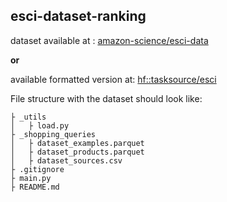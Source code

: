 ## esci-dataset-ranking

dataset available at : [amazon-science/esci-data](https://github.com/amazon-science/esci-data/tree/main/shopping_queries_dataset)

**or**

available formatted version at: [hf::tasksource/esci](https://huggingface.co/datasets/tasksource/esci)

File structure with the dataset should look like:
```
├ _utils
│   ├ load.py
├ _shopping_queries
│   ├ dataset_examples.parquet
│   ├ dataset_products.parquet
│   ├ dataset_sources.csv
├ .gitignore
├ main.py
├ README.md
```
